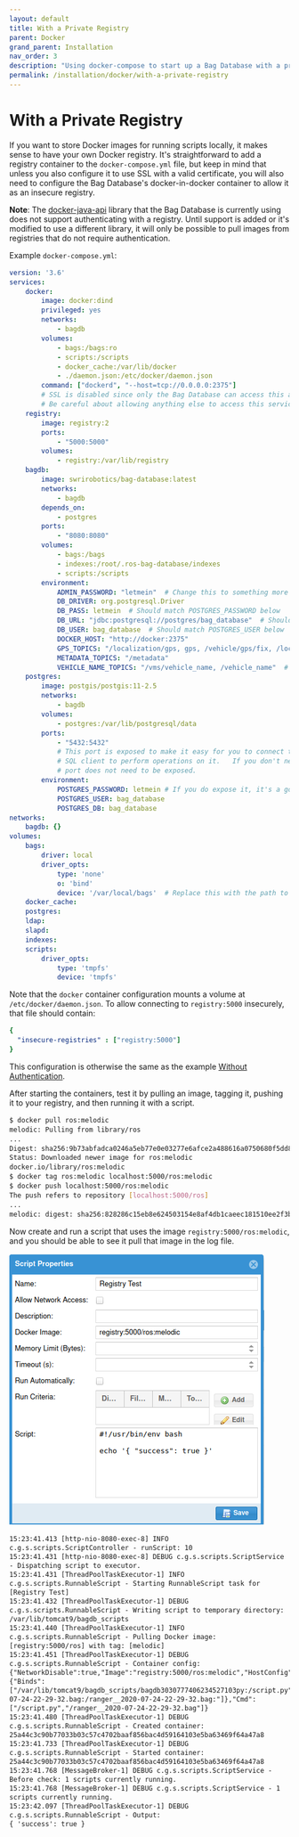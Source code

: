 ```yaml
---
layout: default
title: With a Private Registry
parent: Docker
grand_parent: Installation
nav_order: 3
description: "Using docker-compose to start up a Bag Database with a private Docker registry"
permalink: /installation/docker/with-a-private-registry
---
```


# With a Private Registry

If you want to store Docker images for running scripts locally, it makes sense to have your own
Docker registry.  It's straightforward to add a registry container to the `docker-compose.yml` file,
but keep in mind that unless you also configure it to use SSL with a valid certificate, you will
also need to configure the Bag Database's docker-in-docker container to allow it as an insecure registry.

**Note**: The [docker-java-api](https://github.com/amihaiemil/docker-java-api) library that the Bag
Database is currently using does not support authenticating with a registry.  Until support is added or
it's modified to use a different library, it will only be possible to pull images from registries that
do not require authentication.

Example `docker-compose.yml`:

```yaml
version: '3.6'
services:
    docker:
        image: docker:dind
        privileged: yes
        networks:
            - bagdb
        volumes:
            - bags:/bags:ro
            - scripts:/scripts
            - docker_cache:/var/lib/docker
            - ./daemon.json:/etc/docker/daemon.json
        command: ["dockerd", "--host=tcp://0.0.0.0:2375"]
        # SSL is disabled since only the Bag Database can access this anyway.
        # Be careful about allowing anything else to access this service! 
    registry:
        image: registry:2
        ports:
            - "5000:5000"
        volumes:
            - registry:/var/lib/registry 
    bagdb:
        image: swrirobotics/bag-database:latest
        networks:
            - bagdb
        depends_on:
            - postgres
        ports:
            - "8080:8080"
        volumes:
            - bags:/bags
            - indexes:/root/.ros-bag-database/indexes
            - scripts:/scripts
        environment:
            ADMIN_PASSWORD: "letmein"  # Change this to something more secure
            DB_DRIVER: org.postgresql.Driver
            DB_PASS: letmein  # Should match POSTGRES_PASSWORD below
            DB_URL: "jdbc:postgresql://postgres/bag_database"  # Should reference POSTGRES_DB below
            DB_USER: bag_database  # Should match POSTGRES_USER below
            DOCKER_HOST: "http://docker:2375"
            GPS_TOPICS: "/localization/gps, gps, /vehicle/gps/fix, /localization/sensors/gps/novatel/raw, /localization/sensors/gps/novatel/fix, /imu_3dm_node/gps/fix, /local_xy_origin"  # Add topics where you publish GPS coordinates
            METADATA_TOPICS: "/metadata"
            VEHICLE_NAME_TOPICS: "/vms/vehicle_name, /vehicle_name"  # Replace with a topic on which you publish your vehicle's name
    postgres:
        image: postgis/postgis:11-2.5
        networks:
            - bagdb
        volumes:
            - postgres:/var/lib/postgresql/data
        ports:
            - "5432:5432"
            # This port is exposed to make it easy for you to connect to the database with a
            # SQL client to perform operations on it.   If you don't need to do so, this
            # port does not need to be exposed.
        environment:
            POSTGRES_PASSWORD: letmein # If you do expose it, it's a good idea to change this password to something more secure.
            POSTGRES_USER: bag_database
            POSTGRES_DB: bag_database
networks:
    bagdb: {}
volumes:
    bags:
        driver: local
        driver_opts:
            type: 'none'
            o: 'bind'
            device: '/var/local/bags'  # Replace this with the path to your bags
    docker_cache:
    postgres:
    ldap:
    slapd:
    indexes:
    scripts:
        driver_opts:
            type: 'tmpfs'
            device: 'tmpfs'
```

Note that the `docker` container configuration mounts a volume at `/etc/docker/daemon.json`.  To allow
connecting to `registry:5000` insecurely, that file should contain:

```yaml
{
  "insecure-registries" : ["registry:5000"]
}
```

This configuration is otherwise the same as the example [Without Authentication](docker/without-authentication).

After starting the containers, test it by pulling an image, tagging it, pushing it to your registry,
and then running it with a script.

```bash
$ docker pull ros:melodic
melodic: Pulling from library/ros
...
Digest: sha256:9b73abfadca0246a5eb77e0e03277e6afce2a488616a0750680f5dd85dcc0516
Status: Downloaded newer image for ros:melodic
docker.io/library/ros:melodic
$ docker tag ros:melodic localhost:5000/ros:melodic
$ docker push localhost:5000/ros:melodic
The push refers to repository [localhost:5000/ros]
...
melodic: digest: sha256:828286c15eb8e624503154e8af4db1caeec181510ee2f3b94dfdb289897ea0a2 size: 2833
```

Now create and run a script that uses the image `registry:5000/ros:melodic`, and you should be able to
see it pull that image in the log file.

![Example Script](../../assets/images/private-registry.png)

```
15:23:41.413 [http-nio-8080-exec-8] INFO  c.g.s.scripts.ScriptController - runScript: 10
15:23:41.431 [http-nio-8080-exec-8] DEBUG c.g.s.scripts.ScriptService - Dispatching script to executor.
15:23:41.431 [ThreadPoolTaskExecutor-1] INFO  c.g.s.scripts.RunnableScript - Starting RunnableScript task for [Registry Test]
15:23:41.432 [ThreadPoolTaskExecutor-1] DEBUG c.g.s.scripts.RunnableScript - Writing script to temporary directory: /var/lib/tomcat9/bagdb_scripts
15:23:41.440 [ThreadPoolTaskExecutor-1] INFO  c.g.s.scripts.RunnableScript - Pulling Docker image: [registry:5000/ros] with tag: [melodic]
15:23:41.451 [ThreadPoolTaskExecutor-1] DEBUG c.g.s.scripts.RunnableScript - Container config:
{"NetworkDisable":true,"Image":"registry:5000/ros:melodic","HostConfig":{"Binds":["/var/lib/tomcat9/bagdb_scripts/bagdb3030777406234527103py:/script.py","/home/preed/public_html/bags//ranger__2020-07-24-22-29-32.bag:/ranger__2020-07-24-22-29-32.bag:"]},"Cmd":["/script.py","/ranger__2020-07-24-22-29-32.bag"]}
15:23:41.480 [ThreadPoolTaskExecutor-1] DEBUG c.g.s.scripts.RunnableScript - Created container: 25a44c3c90b77033b03c57c4702baaf856bac4d59164103e5ba63469f64a47a8
15:23:41.733 [ThreadPoolTaskExecutor-1] DEBUG c.g.s.scripts.RunnableScript - Started container: 25a44c3c90b77033b03c57c4702baaf856bac4d59164103e5ba63469f64a47a8
15:23:41.768 [MessageBroker-1] DEBUG c.g.s.scripts.ScriptService - Before check: 1 scripts currently running.
15:23:41.768 [MessageBroker-1] DEBUG c.g.s.scripts.ScriptService - 1 scripts currently running.
15:23:42.097 [ThreadPoolTaskExecutor-1] DEBUG c.g.s.scripts.RunnableScript - Output:
{ 'success': true }
```

